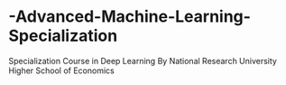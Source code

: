 # -Advanced-Machine-Learning-Specialization
Specialization Course in Deep Learning By National Research University Higher School of Economics
